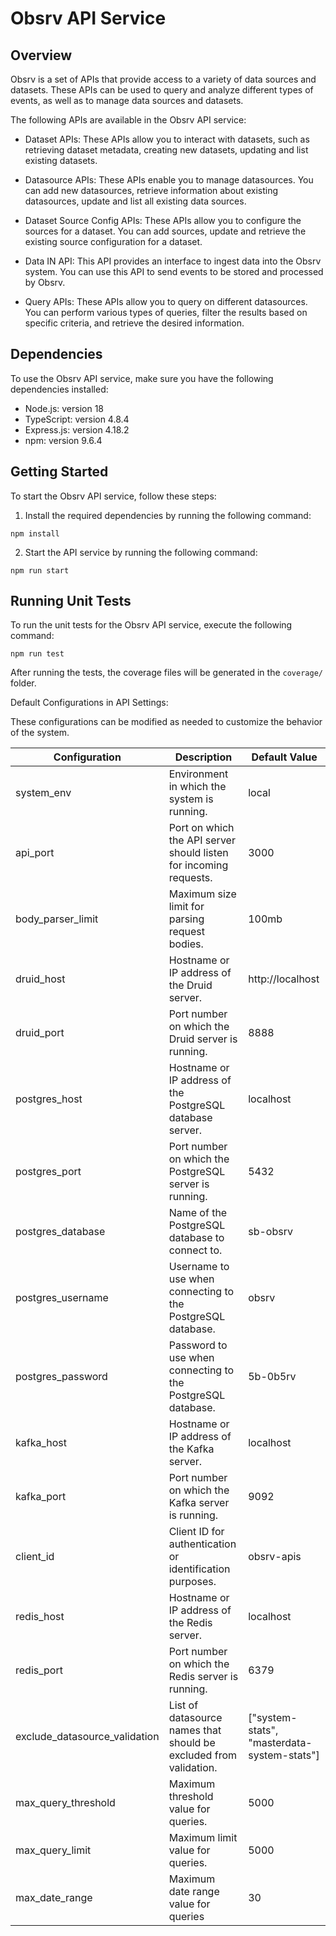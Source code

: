 # Obsrv API Service

## Overview

Obsrv is a set of APIs that provide access to a variety of data sources and datasets. These APIs can be used to query and analyze different types of events, as well as to manage data sources and datasets.

The following APIs are available in the Obsrv API service:

- Dataset APIs: These APIs allow you to interact with datasets, such as retrieving dataset metadata, creating new datasets, updating and list existing datasets.

- Datasource APIs: These APIs enable you to manage datasources. You can add new datasources, retrieve information about existing datasources, update and list all existing data sources.

- Dataset Source Config APIs: These APIs allow you to configure the sources for a dataset. You can add sources, update and retrieve the existing source configuration for a dataset.

- Data IN API: This API provides an interface to ingest data into the Obsrv system. You can use this API to send events to be stored and processed by Obsrv.

- Query APIs: These APIs allow you to query on different datasources. You can perform various types of queries, filter the results based on specific criteria, and retrieve the desired information.

## Dependencies

To use the Obsrv API service, make sure you have the following dependencies installed:

- Node.js: version 18
- TypeScript: version 4.8.4
- Express.js: version 4.18.2
- npm: version 9.6.4

## Getting Started

To start the Obsrv API service, follow these steps:

1. Install the required dependencies by running the following command:

```
npm install
```

2. Start the API service by running the following command:

```
npm run start
```

## Running Unit Tests

To run the unit tests for the Obsrv API service, execute the following command:

```
npm run test
```

After running the tests, the coverage files will be generated in the `coverage/` folder.


Default Configurations in API Settings:

These configurations can be modified as needed to customize the behavior of the system.

| Configuration            | Description                                                    | Default Value        |
|--------------------------|----------------------------------------------------------------|----------------------|
| system_env               | Environment in which the system is running.                     | local                |
| api_port                 | Port on which the API server should listen for incoming requests.| 3000                 |
| body_parser_limit        | Maximum size limit for parsing request bodies.                  | 100mb                |
| druid_host               | Hostname or IP address of the Druid server.                     | http://localhost     |
| druid_port               | Port number on which the Druid server is running.               | 8888                 |
| postgres_host            | Hostname or IP address of the PostgreSQL database server.       | localhost            |
| postgres_port            | Port number on which the PostgreSQL server is running.          | 5432                 |
| postgres_database        | Name of the PostgreSQL database to connect to.                  | sb-obsrv             |
| postgres_username        | Username to use when connecting to the PostgreSQL database.     | obsrv                |
| postgres_password        | Password to use when connecting to the PostgreSQL database.     | 5b-0b5rv            |
| kafka_host               | Hostname or IP address of the Kafka server.                     | localhost            |
| kafka_port               | Port number on which the Kafka server is running.               | 9092                 |
| client_id                | Client ID for authentication or identification purposes.        | obsrv-apis           |
| redis_host               | Hostname or IP address of the Redis server.                     | localhost            |
| redis_port               | Port number on which the Redis server is running.               | 6379                 |
| exclude_datasource_validation | List of datasource names that should be excluded from validation. | ["system-stats", "masterdata-system-stats"] |
| max_query_threshold      | Maximum threshold value for queries.                            | 5000                 |
| max_query_limit          | Maximum limit value for queries.                                | 5000                 |
| max_date_range           | Maximum date range value for queries                            | 30                   |